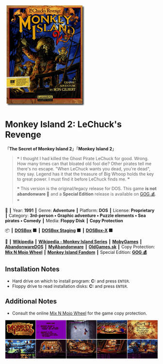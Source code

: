 ![](Thumbnail.png "application-thumbnail")

# Monkey Island 2: LeChuck's Revenge

「**The Secret of Monkey Island 2**」「**Monkey Island 2**」

> ❝ I thought I had killed the Ghost Pirate LeChuck for good. Wrong. How many times can that bloated old fool die? Other pirates tell me there's no escape. "When LeChuck wants you dead, you're dead", they say. Legend has it that the treasure of Big Whoop holds the key to great power. I must find it before LeChuck finds me. ❞
>
> ❝ This version is the original/legacy release for DOS. This game **is not abandonware 🚫** and a **Special Edition** release is available on [GOG 💰](https://www.gog.com/en/game/monkey_island_2_special_edition_lechucks_revenge). ❞
>

📌 ┃ Year: **1991** ┃ Genre: **Adventure** ┃ Platform: **DOS** ┃ License: **Proprietary** ┃ Category: **3rd-person • Graphic adventure • Puzzle elements • Sea pirates • Comedy** ┃ Media: **Floppy Disk** ┃ **Copy Protection** 

📦 ┃ **[DOSBox](https://www.dosbox.com/) 🟩** ┃ **[DOSBox Staging](https://dosbox-staging.github.io/) 🟩** ┃ **[DOSBox-X](https://dosbox-x.com/) 🟩** 

📎 ┃ **[Wikipedia](https://en.wikipedia.org/wiki/Monkey_Island_2:_LeChuck%27s_Revenge)** ┃ **[Wikipedia - Monkey Island Series](https://en.wikipedia.org/wiki/Monkey_Island)** ┃ **[MobyGames](https://www.mobygames.com/game/289/monkey-island-2-lechucks-revenge/)** ┃ **[AbandonwareDOS](https://www.abandonwaredos.com/abandonware-game.php?abandonware=Monkey+Island+2%3A+LeChuck%27s+Revenge&gid=1280)** ┃ **[MyAbandonware](https://www.myabandonware.com/game/monkey-island-2-lechuck-s-revenge-1nh)** ┃ **[OldGames.sk](https://www.oldgames.sk/en/game/monkey-island-2-lechucks-revenge/)** ┃ Copy Protection: **[Mix N Mojo Wheel](https://www.oldgames.sk/codewheel/monkey-island-2-mix-n-mojo)** ┃ **[Monkey Island Fandom](https://monkeyisland.fandom.com/wiki/Monkey_Island_2:_LeChuck%27s_Revenge)** ┃ Special Edition: **[GOG 💰](https://www.gog.com/en/game/monkey_island_2_special_edition_lechucks_revenge)** 

## Installation Notes
- Hard drive on which to install program: **C:** and press `ENTER`.
- Floppy drive to read installation disks: **C:** and press `ENTER`.

## Additional Notes
- Consult the online [Mix N Mojo Wheel](https://www.oldgames.sk/codewheel/monkey-island-2-mix-n-mojo) for the game copy protection.

![](Montage.png "Monkey Island 2: LeChuck's Revenge")


